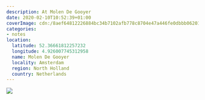 ```yaml
---
description: At Molen De Gooyer
date: 2020-02-10T10:52:39+01:00
coverImage: cdn:/8aef64812226884bc34b7102afb778c8704e47a446fe0dbbb06201ba6ff475bc
categories:
- notes
location:
  latitude: 52.36661812257232
  longitude: 4.926007745312958
  name: Molen De Gooyer
  locality: Amsterdam
  region: North Holland
  country: Netherlands
---
```


![](cdn:/8aef64812226884bc34b7102afb778c8704e47a446fe0dbbb06201ba6ff475bc?class=fw)
